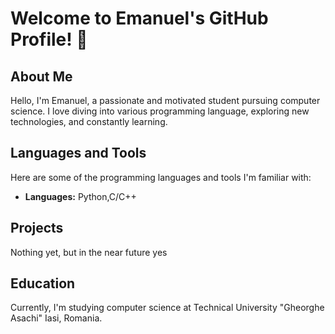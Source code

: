 # Welcome to Emanuel's GitHub Profile! 👋

## About Me
Hello, I'm Emanuel, a passionate and motivated student pursuing computer science. I love diving into various programming language, exploring new technologies, and constantly learning.

## Languages and Tools
Here are some of the programming languages and tools I'm familiar with:
- **Languages:** Python,C/C++

## Projects
Nothing yet, but in the near future yes

## Education
Currently, I'm studying computer science at Technical University "Gheorghe Asachi" Iasi, Romania.

